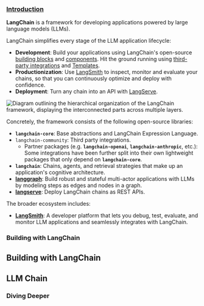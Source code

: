 ### [Introduction](https://python.langchain.com/docs/get_started/introduction/)

**LangChain** is a framework for developing applications powered by large language models (LLMs).

LangChain simplifies every stage of the LLM application lifecycle:

- **Development**: Build your applications using LangChain's open-source [building blocks](https://python.langchain.com/docs/expression_language/) and [components](https://python.langchain.com/docs/modules/). Hit the ground running using [third-party integrations](https://python.langchain.com/docs/integrations/platforms/) and [Templates](https://python.langchain.com/docs/templates/).
- **Productionization**: Use [LangSmith](https://python.langchain.com/docs/langsmith/) to inspect, monitor and evaluate your chains, so that you can continuously optimize and deploy with confidence.
- **Deployment**: Turn any chain into an API with [LangServe](https://python.langchain.com/docs/langserve/).

![Diagram outlining the hierarchical organization of the LangChain framework, displaying the interconnected parts across multiple layers.](https://python.langchain.com/svg/langchain_stack.svg)

Concretely, the framework consists of the following open-source libraries:

- **`langchain-core`**: Base abstractions and LangChain Expression Language.
- `langchain-community`: Third party integrations.
  - Partner packages (e.g. **`langchain-openai`**, **`langchain-anthropic`**, etc.): Some integrations have been further split into their own lightweight packages that only depend on **`langchain-core`**.
- **`langchain`**: Chains, agents, and retrieval strategies that make up an application's cognitive architecture.
- **[langgraph](https://python.langchain.com/docs/langgraph/)**: Build robust and stateful multi-actor applications with LLMs by modeling steps as edges and nodes in a graph.
- **[langserve](https://python.langchain.com/docs/langserve/)**: Deploy LangChain chains as REST APIs.

The broader ecosystem includes:

- **[LangSmith](https://python.langchain.com/docs/langsmith/)**: A developer platform that lets you debug, test, evaluate, and monitor LLM applications and seamlessly integrates with LangChain.



### Building with LangChain

## Building with LangChain

## LLM Chain

### Diving Deeper